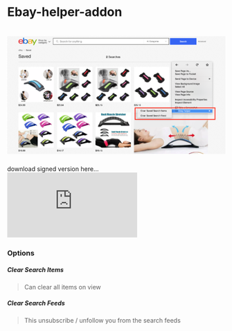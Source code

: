 # Ebay-helper-addon
# ![image info](./images/preview-addon.png)

download signed version here... ![image info](https://www.dropbox.com/s/mvcaq1ts3byqo4b/ebay_helper-1.0-an%2Bfx.xpi?dl=1)

### Options

##### Clear Search Items

> Can clear all items on view
##### Clear Search Feeds

> This unsubscribe / unfollow you from the search feeds 
